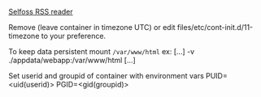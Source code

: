 [Selfoss RSS reader](https://selfoss.aditu.de/)

Remove (leave container in timezone UTC) or edit files/etc/cont-init.d/11-timezone to your preference.

To keep data persistent mount `/var/www/html` ex:
[...] -v ./appdata/webapp:/var/www/html [...]

Set userid and groupid of container with environment vars
PUID=<uid(userid)>
PGID=<gid(groupid)>